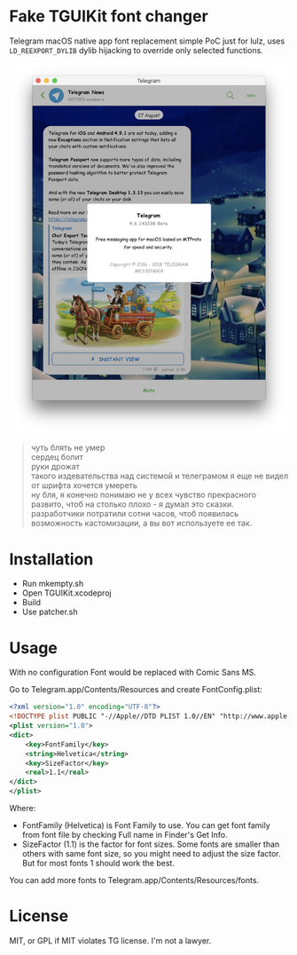 # Fake TGUIKit font changer

Telegram macOS native app font replacement
simple PoC just for lulz, uses `LD_REEXPORT_DYLIB` dylib hijacking to
override only selected functions.

![Preview with Comic Sans MS](preview.png?raw=true)

> чуть блять не умер  
> сердец болит  
> руки дрожат  
> такого издевательства над системой и телеграмом я еще не видел  
> от шрифта хочется умереть  
> ну бля, я конечно понимаю не у всех чувство прекрасного развито,
> чтоб на столько плохо - я думал это сказки.  
> разработчики потратили сотни часов, чтоб появилась возможность
> кастомизации, а вы вот используете ее так.


# Installation
- Run mkempty.sh
- Open TGUIKit.xcodeproj
- Build
- Use patcher.sh

# Usage
With no configuration Font would be replaced with Comic Sans MS.

Go to Telegram.app/Contents/Resources and create FontConfig.plist:

```xml
<?xml version="1.0" encoding="UTF-8"?>
<!DOCTYPE plist PUBLIC "-//Apple//DTD PLIST 1.0//EN" "http://www.apple.com/DTDs/PropertyList-1.0.dtd">
<plist version="1.0">
<dict>
	<key>FontFamily</key>
	<string>Helvetica</string>
	<key>SizeFactor</key>
	<real>1.1</real>
</dict>
</plist>
```

Where:
- FontFamily (Helvetica) is Font Family to use. You can get font family
  from font file by checking Full name in Finder's Get Info.
- SizeFactor (1.1) is the factor for font sizes. Some fonts are smaller
  than others with same font size, so you might need to adjust the size
  factor. But for most fonts 1 should work the best.

You can add more fonts to Telegram.app/Contents/Resources/fonts.

# License
MIT, or GPL if MIT violates TG license. I'm not a lawyer.
